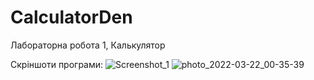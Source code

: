# CalculatorDen
Лабораторна робота 1, Калькулятор

Скріншоти програми:
![Screenshot_1](https://user-images.githubusercontent.com/102059602/159374164-f32a8973-6680-48b9-a89c-8f4ac1d3b4a8.png)
![photo_2022-03-22_00-35-39](https://user-images.githubusercontent.com/102059602/159374268-7d2c112e-b4e0-467b-a380-c29f766ff1df.jpg)
